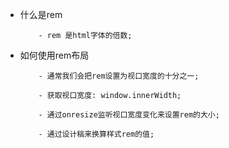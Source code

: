 +   什么是rem
    ```
        - rem 是html字体的倍数;
    ```

+   如何使用rem布局
    ```
        - 通常我们会把rem设置为视口宽度的十分之一;

        - 获取视口宽度: window.innerWidth;

        - 通过onresize监听视口宽度变化来设置rem的大小;

        - 通过设计稿来换算样式rem的值;
    ```
